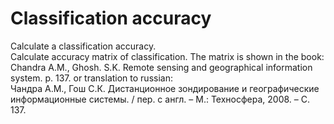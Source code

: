 # Classification accuracy
Calculate a classification accuracy.  
Calculate accuracy matrix of classification. The matrix is shown in the book:  
Chandra A.M., Ghosh. S.K. Remote sensing and geographical information system. p. 137. or translation to russian:  
Чандра А.М., Гош С.К. Дистанционное зондирование и географические информационные системы. / пер. с англ. – М.: Техносфера, 2008. – C. 137.
